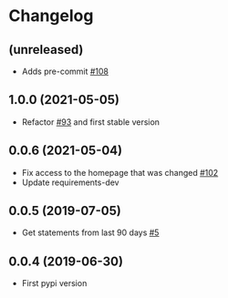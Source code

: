 Changelog
=========


(unreleased)
------------
- Adds pre-commit [#108](https://github.com/lucasrcezimbra/pyitau/issues/108)


1.0.0 (2021-05-05)
------------
- Refactor [#93](https://github.com/lucasrcezimbra/pyitau/issues/93) and first stable version


0.0.6 (2021-05-04)
------------
- Fix access to the homepage that was changed [#102](https://github.com/lucasrcezimbra/pyitau/issues/102)
- Update requirements-dev


0.0.5 (2019-07-05)
------------
- Get statements from last 90 days [#5](https://github.com/lucasrcezimbra/pyitau/issues/5)


0.0.4 (2019-06-30)
------------
- First pypi version
